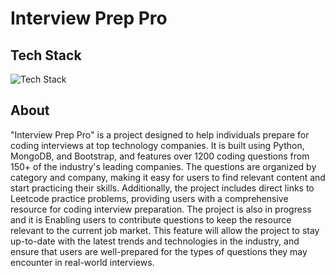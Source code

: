 # Interview Prep Pro
## Tech Stack
![Tech Stack](https://saipraveenkondapalli.github.io/assets/img/tech-stack-interview-prep-pro.png)

## About 
"Interview Prep Pro" is a project designed to help individuals prepare for coding interviews at top technology companies. It is built using Python, MongoDB, and Bootstrap, and features over 1200 coding questions from 150+ of the industry's leading companies. The questions are organized by category and company, making it easy for users to find relevant content and start practicing their skills. Additionally, the project includes direct links to Leetcode practice problems, providing users with a comprehensive resource for coding interview preparation. The project is also in progress and it is Enabling users to contribute questions to keep the resource relevant to the current job market. This feature will allow the project to stay up-to-date with the latest trends and technologies in the industry, and ensure that users are well-prepared for the types of questions they may encounter in real-world interviews.